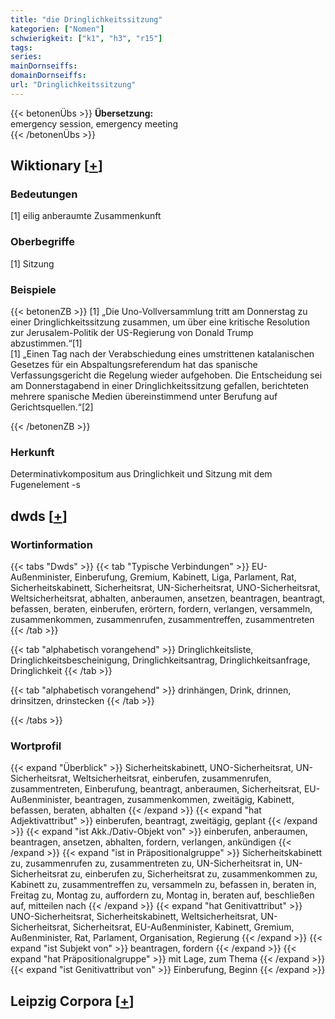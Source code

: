 ```yaml
---
title: "die Dringlichkeitssitzung"
kategorien: ["Nomen"]
schwierigkeit: ["k1", "h3", "r15"]
tags:
series:
mainDornseiffs:
domainDornseiffs:
url: "Dringlichkeitssitzung"
---
```


{{< betonenÜbs >}}
**Übersetzung:**  
emergency session, emergency  meeting  
{{< /betonenÜbs >}}

## Wiktionary [[+](https://de.wiktionary.org/wiki/Dringlichkeitssitzung)]

### Bedeutungen
[1] eilig anberaumte Zusammenkunft  

### Oberbegriffe
[1] Sitzung  

### Beispiele
{{< betonenZB >}}
[1] „Die Uno-Vollversammlung tritt am Donnerstag zu einer Dringlichkeitssitzung zusammen, um über eine kritische Resolution zur Jerusalem-Politik der US-Regierung von Donald Trump abzustimmen.“[1]  
[1] „Einen Tag nach der Verabschiedung eines umstrittenen katalanischen Gesetzes für ein Abspaltungsreferendum hat das spanische Verfassungsgericht die Regelung wieder aufgehoben. Die Entscheidung sei am Donnerstagabend in einer Dringlichkeitssitzung gefallen, berichteten mehrere spanische Medien übereinstimmend unter Berufung auf Gerichtsquellen.“[2]  

{{< /betonenZB >}}
### Herkunft
Determinativkompositum aus Dringlichkeit und Sitzung mit dem Fugenelement -s  



## dwds [[+](https://www.dwds.de/wb/Dringlichkeitssitzung)]

### Wortinformation
{{< tabs "Dwds" >}}
{{< tab "Typische Verbindungen" >}}
EU-Außenminister, Einberufung, Gremium, Kabinett, Liga, Parlament, Rat, Sicherheitskabinett, Sicherheitsrat, UN-Sicherheitsrat, UNO-Sicherheitsrat, Weltsicherheitsrat, abhalten, anberaumen, ansetzen, beantragen, beantragt, befassen, beraten, einberufen, erörtern, fordern, verlangen, versammeln, zusammenkommen, zusammenrufen, zusammentreffen, zusammentreten
{{< /tab >}}

{{< tab "alphabetisch vorangehend" >}}
Dringlichkeitsliste, Dringlichkeitsbescheinigung, Dringlichkeitsantrag, Dringlichkeitsanfrage, Dringlichkeit
{{< /tab >}}

{{< tab "alphabetisch vorangehend" >}}
drinhängen, Drink, drinnen, drinsitzen, drinstecken
{{< /tab >}}

{{< /tabs >}}

### Wortprofil
{{< expand "Überblick" >}} Sicherheitskabinett, UNO-Sicherheitsrat, UN-Sicherheitsrat, Weltsicherheitsrat, einberufen, zusammenrufen, zusammentreten, Einberufung, beantragt, anberaumen, Sicherheitsrat, EU-Außenminister, beantragen, zusammenkommen, zweitägig, Kabinett, befassen, beraten, abhalten {{< /expand >}}
{{< expand "hat Adjektivattribut" >}} einberufen, beantragt, zweitägig, geplant {{< /expand >}}
{{< expand "ist Akk./Dativ-Objekt von" >}} einberufen, anberaumen, beantragen, ansetzen, abhalten, fordern, verlangen, ankündigen {{< /expand >}}
{{< expand "ist in Präpositionalgruppe" >}} Sicherheitskabinett zu, zusammenrufen zu, zusammentreten zu, UN-Sicherheitsrat in, UN-Sicherheitsrat zu, einberufen zu, Sicherheitsrat zu, zusammenkommen zu, Kabinett zu, zusammentreffen zu, versammeln zu, befassen in, beraten in, Freitag zu, Montag zu, auffordern zu, Montag in, beraten auf, beschließen auf, mitteilen nach {{< /expand >}}
{{< expand "hat Genitivattribut" >}} UNO-Sicherheitsrat, Sicherheitskabinett, Weltsicherheitsrat, UN-Sicherheitsrat, Sicherheitsrat, EU-Außenminister, Kabinett, Gremium, Außenminister, Rat, Parlament, Organisation, Regierung {{< /expand >}}
{{< expand "ist Subjekt von" >}} beantragen, fordern {{< /expand >}}
{{< expand "hat Präpositionalgruppe" >}} mit Lage, zum Thema {{< /expand >}}
{{< expand "ist Genitivattribut von" >}} Einberufung, Beginn {{< /expand >}}

## Leipzig Corpora [[+](https://corpora.uni-leipzig.de/en/res?word=Dringlichkeitssitzung&corpusId=deu_newscrawl-public_2018)]

